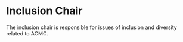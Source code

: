 # Inclusion Chair

The inclusion chair is responsible for issues of inclusion and diversity related to ACMC.
